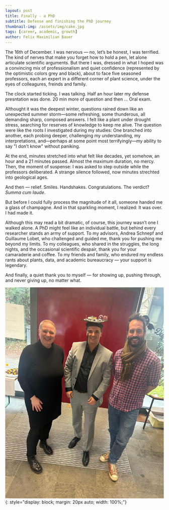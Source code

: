 ```yaml
---
layout: post
title: Finally - a PhD
subtitle: Defense and finishing the PhD journey
thumbnail-img: /assets/img/cake.jpg
tags: [career, academic, growth]
author: Felix Maximilian Bauer 
---
```


The 16th of December. I was nervous — no, let’s be honest, I was terrified. The kind of nerves that make you forget how to hold a pen, let alone articulate scientific arguments. But there I was, dressed in what I hoped was a convincing mix of professionalism and quiet confidence (represented by the optimistic colors grey and black), about to face five seasoned professors, each an expert in a different corner of plant science, under the eyes of colleagures, freinds and family. 

The clock started ticking. I was talking. Half an hour later my defense presntation was done. 20 min more of question and then ... Oral exam. 

Althought it was the deepest winter, questions rained down like an unexpected summer storm—some refreshing, some thunderous, all demanding sharp, composed answers. I felt like a plant under drought stress, searching for reserves of knowledge to keep me alive. The question were like the roots I investigated during my studies: One branched into another, each probing deeper, challenging my understanding, my interpretations, and—perhaps at some point most terrifyingly—my ability to say "I don’t know" without paniking. 

At the end, minutes stretched into what felt like decades, yet somehow, an hour and a 21 minutes passed. Almost the maximum duration, no mercy. Then, the moment of suspense: I was asked to step outside while the professors deliberated. A strange silence followed, now minutes strechted into geological ages.

And then — relief. Smiles. Handshakes. Congratulations. The verdict? *Summa cum laude*. 

But before I could fully process the magnitude of it all, someone handed me a glass of champagne. And in that sparkling moment, I realized: It was over. I had made it.

Although this may read a bit dramatic, of course, this journey wasn’t one I walked alone. A PhD might feel like an individual battle, but behind every researcher stands an army of support. To my advisors, Andrea Schnepf and Guillaume Lobet, who challenged and guided me, thank you for pushing me beyond my limits. To my colleagues, who shared in the struggles, the long nights, and the occasional scientific despair, thank you for your camaraderie and coffee. To my friends and family, who endured my endless rants about plants, data, and academic bureaucracy — your support is legendary. 

And finally, a quiet thank you to myself — for showing up, pushing through, and never giving up, no matter what.

![Defense](/assets/img/defense_felix_2.jpg){: style="display: block; margin: 20px auto; width: 100%;"}

